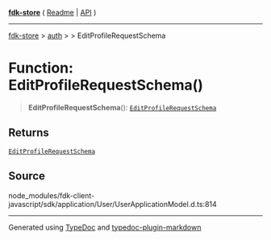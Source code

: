 [**fdk-store**](../../../README.md) ( [Readme](../../../README.md) \| [API](../../../API.md) )

---

[fdk-store](../../../API.md) > [auth](../../README.md) > [<internal>](../README.md) > EditProfileRequestSchema

# Function: EditProfileRequestSchema()

> **EditProfileRequestSchema**(): [`EditProfileRequestSchema`](../type-aliases/type-alias.EditProfileRequestSchema.md)

## Returns

[`EditProfileRequestSchema`](../type-aliases/type-alias.EditProfileRequestSchema.md)

## Source

node_modules/fdk-client-javascript/sdk/application/User/UserApplicationModel.d.ts:814

---

Generated using [TypeDoc](https://typedoc.org/) and [typedoc-plugin-markdown](https://www.npmjs.com/package/typedoc-plugin-markdown)
